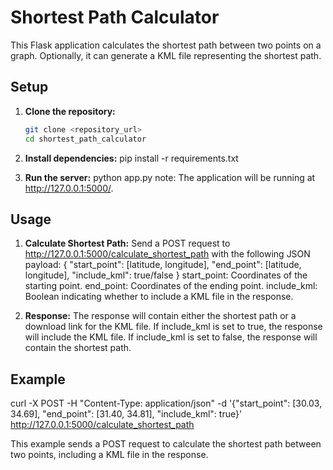 # Shortest Path Calculator

This Flask application calculates the shortest path between two points on a graph. Optionally, it can generate a KML file representing the shortest path.

## Setup

1. **Clone the repository:**

   ```bash
   git clone <repository_url>
   cd shortest_path_calculator

2. **Install dependencies:**
   pip install -r requirements.txt

3. **Run the server:**
   python app.py
   note: The application will be running at http://127.0.0.1:5000/.


## Usage

1. **Calculate Shortest Path:**
   Send a POST request to http://127.0.0.1:5000/calculate_shortest_path with the following JSON payload:
   {
  "start_point": [latitude, longitude],
  "end_point": [latitude, longitude],
  "include_kml": true/false
   }
   start_point: Coordinates of the starting point.
   end_point: Coordinates of the ending point.
   include_kml: Boolean indicating whether to include a KML file in the response.

2. **Response:**
   The response will contain either the shortest path or a download link for the KML file.
   If include_kml is set to true, the response will include the KML file.
   If include_kml is set to false, the response will contain the shortest path.


## Example

curl -X POST -H "Content-Type: application/json" -d '{"start_point": [30.03, 34.69], "end_point": [31.40, 34.81], "include_kml": true}' http://127.0.0.1:5000/calculate_shortest_path

This example sends a POST request to calculate the shortest path between two points, including a KML file in the response.




